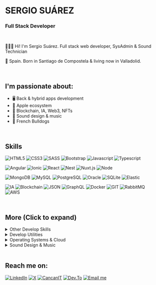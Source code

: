
# SERGIO SUÁREZ

### Full Stack Developer

</br>

👨🏻‍💻 Hi! I'm Sergio Suárez. Full stack web developer, SysAdmin & Sound Technician

📍 Spain. Born in Santiago de Compostela & living now in Valladolid.

</br>

## I'm passionate about:

- 🖥 Back & hybrid apps development
- 📱 Apple ecosystem
- 🧾 Blockchain, IA, Web3, NFTs
- 🎵 Sound design & music  
- 🐶 French Bulldogs

</br>

## Skills

![HTML5](https://img.shields.io/badge/-HTML5-%23E44D27?style=flat-square&logo=html5&logoColor=ffffff)
![CSS3](https://img.shields.io/badge/-CSS3-%230391cb?style=flat-square&logo=css3&logoColor=ffffff)
![SASS](https://img.shields.io/badge/-SASS-%23bf6190?style=flat-square&logo=sass&logoColor=ffffff)
![Bootstrap](https://img.shields.io/badge/-Bootstrap-%23563173?style=flat-square&logo=bootstrap&logoColor=ffffff)
![Javascript](https://img.shields.io/badge/-JavaScript-%23efd81e?style=flat-square&logo=JavaScript&logoColor=ffffff)
![Typescript](https://img.shields.io/badge/-Typescript-%233972c8?style=flat-square&logo=Typescript&logoColor=ffffff)

![Angular](https://img.shields.io/badge/-Angular-%23d70330?style=flat-square&logo=Angular&logoColor=ffffff)
![Ionic](https://img.shields.io/badge/-Ionic-%234c8aef?style=flat-square&logo=Ionic&logoColor=ffffff)
![React](https://img.shields.io/badge/-React-%235dcceb?style=flat-square&logo=React&logoColor=ffffff)
![Nest](https://img.shields.io/badge/-Nestjs-%23d70330?style=flat-square&logo=Nestjs&logoColor=ffffff)
![Nuxt.js](https://img.shields.io/badge/-Nuxt.js-%2300C58E?style=flat-square&logo=nuxt.js&logoColor=ffffff)
![Node](https://img.shields.io/badge/-Node-%237ec729?style=flat-square&logo=Node.js&logoColor=ffffff)

![MongoDB](https://img.shields.io/badge/-MongoDB-%233f2e1e?style=flat-square&logo=mongodb&logoColor=ffffff)
![MySQL](https://img.shields.io/badge/-MySQL-%23015e85?style=flat-square&logo=mysql&logoColor=ffffff)
![PostgreSQL](https://img.shields.io/badge/-PostgreSQL-%232f5e8e?style=flat-square&logo=postgresql&logoColor=ffffff)
![Oracle](https://img.shields.io/badge/-Oracle-%23e21921?style=flat-square&logo=oracle&logoColor=ffffff)
![SQLite](https://img.shields.io/badge/-SQLite-%233394d0?style=flat-square&logo=SQLite&logoColor=ffffff)
![Elastic](https://img.shields.io/badge/-Elastic-%2300AFAA?style=flat-square&logo=elastic&logoColor=ffffff)

![IA](https://img.shields.io/badge/-AI-%237C3AED?style=flat-square&logo=ai&logoColor=ffffff)
![Blockchain](https://img.shields.io/badge/-Blockchain-%2300CED1?style=flat-square&logo=blockchain&logoColor=ffffff)
![JSON](https://img.shields.io/badge/-JSON-%23363636?style=flat-square&logo=JSON&logoColor=ffffff)
![GraphQL](https://img.shields.io/badge/-Graphql-%23da0593?style=flat-square&logo=Graphql&logoColor=ffffff)
![Docker](https://img.shields.io/badge/-Docker-%230d97e4?style=flat-square&logo=Docker&logoColor=ffffff)
![GIT](https://img.shields.io/badge/-Git-%23e84e32?style=flat-square&logo=GIT&logoColor=ffffff)
![RabbitMQ](https://img.shields.io/badge/-RabbitMQ-%23da0593?style=flat-square&logo=RabbitMQ&logoColor=ffffff)
![AWS](https://img.shields.io/badge/-AWS-%23ef880f?style=flat-square&logo=amazon-aws&logoColor=ffffff)

</br>

## More (Click to expand)


<details>
	<summary>Other Develop Skills</summary>
	<ul>
		<li><b>Javascript</b>: JQuery, Angular, NestJs, React, Nodejs, Express, React Native, Nuxt, JQuery.</li>
		<li><b>DB</b>: PostgreSQL, MariaDB & MySQL, MongoDB, Elastic, Oracle, SQLServer. </li>
		<li><b>PHP</b>:  SlimPHP, PHPMyadmin.</li>
		<li><b>Testing</b>: Cypress, Mocha, Jest, Jasmine, Karma.</li>
		<li><b>Swift</b>: Learning to make my own WatchOS things :)</li>
		<li><b>API</b>: Nodejs, Microsoft WCF, SlimPHP, RestFUL, Swagger, JSON, GraphQL.</li>
		<li><b>Bash</b>: I love bash scripting to automate tasks.  </li>
		<li><b>Other</b>: Responsive design, MVC, MVVC, POO, Scrum, Agile.</li>
    	</ul>
</details>

<details>
	<summary>Develop Utilities</summary>
	<ul>
	       <li>Visual Studio Code.</li>
	       <li>XCode.</li>
	       <li>Android Studio.</li>
	       <li>Postman.</li>
	       <li>Insomnia.</li>
	       <li>Git Fork.</li>
	       <li>Sourcetre.</li>
	       <li>Altair GraphQL.</li>
	       <li>JIRA.</li>
	</ul>
</details>

<details>
	<summary>Operating Systems & Cloud</summary>
	<ul>
		<li><b>Systems</b>: Windows Server, MacOS, Linux.</li>
		<li><b>Cloud</b>: Amazon AWS, MS Azure, Google Cloud.</li>
		<li><b>VM</b>: Docker, Kubernetes, VMWare, VirtualBox.</li>
		<li><b>Web Servers</b>: Apache, Nginx.</li>
	</ul>
</details>

<details>
	<summary>Sound Design & Music</summary>
	<ul>
		<li>Electronic music production.</li>
		<li>Mixing & Mastering.</li>
		<li>Sampling.</li>
		<li>Sound Design.</li>
		<li>Synthesis.</li>
		<li>Ableton Live.</li>
		<li>NI Maschine.</li>
	</ul>
</details>

</br>


## Reach me on:

<a target="_blank" href="https://www.linkedin.com/in/sergio-suarez"><img src="https://img.shields.io/badge/LinkedIn-%230077B5.svg?&style=for-the-badge&logo=linkedin&logoColor=white" alt="LinkedIn"></a>
<a  target="_blank" href="https://x.com/Sergio_SZG"><img src="https://img.shields.io/badge/Sergio_SZG-%23000.svg?&style=for-the-badge&logo=x&logoColor=white" alt="X"></a>
<a  target="_blank" href="https://cancanit.com/certified/1387/"><img src="https://img.shields.io/badge/JS Certified-%233f8fa7.svg?&style=for-the-badge&logo=c&logoColor=white" alt="CancanIT"></a>
<a  target="_blank" href="https://dev.to/SergioSuarezGil"><img src="https://img.shields.io/badge/DEV.TO-%23000.svg?&style=for-the-badge&logo=dev.to&logoColor=white" alt="Dev.To"></a>
<a  target="_blank" href="&#109;ailto&#58;so%79&#64;%73%65r%67&#105;o&#37;&#55;&#51;uare%&#55;A&#103;i&#108;&#46;com'>soy&#64;se&#114;giosua&#114;&#101;zgil&#46;co&#109;
"><img src="https://img.shields.io/badge/Email me-%23EC5664.svg?&style=for-the-badge&logo=gmail&logoColor=white" alt="Email me"></a>


</br></br></br></br>






